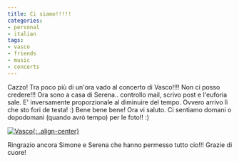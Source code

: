 ```yaml
---
title: Ci siamo!!!!!
categories:
- personal
- italian
tags:
- vasco
- friends
- music
- concerts
---
```

Cazzo! Tra poco più di un'ora vado al concerto di Vasco!!!! Non ci posso
credere!!! Ora sono a casa di Serena.. controllo mail, scrivo post e l'euforia
sale. E' inversamente proporzionale al diminuire del tempo. Ovvero arrivo lì
che sto fori de testa! :) Bene bene bene! Ora vi saluto. Ci sentiamo domani o
dopodomani (quando avrò tempo) per le foto!! :)

[![Vasco]({{site.url}}/assets/images/vasco-tile.jpg){: .align-center}]({{site.url}}/assets/images/vasco-tile.jpg "Vasco" )

Ringrazio ancora Simone e Serena che hanno permesso tutto cio!!! Grazie di
cuore!

